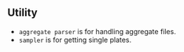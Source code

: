 ## Utility

* `aggregate parser` is for handling aggregate files.
* `sampler` is for getting single plates.
